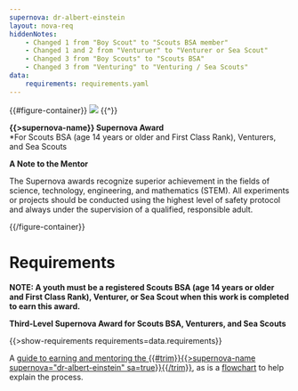 ```yaml
---
supernova: dr-albert-einstein
layout: nova-req
hiddenNotes:
    - Changed 1 from "Boy Scout" to "Scouts BSA member"
    - Changed 1 and 2 from "Venturuer" to "Venturer or Sea Scout"
    - Changed 3 from "Boy Scouts" to "Scouts BSA"
    - Changed 3 from "Venturing" to "Venturing / Sea Scouts"
data:
    requirements: requirements.yaml
---
```


{{#figure-container}}
<img src="{{supernova}}-award.jpg" class="W(100%) Mx(a) H(a)">
{{^}}

**{{>supernova-name}} Supernova Award**<br />*For Scouts BSA (age 14 years or older and First Class Rank), Venturers, and Sea Scouts

**A Note to the Mentor**

The Supernova awards recognize superior achievement in the fields of science, technology, engineering, and mathematics (STEM). All experiments or projects should be conducted using the highest level of safety protocol and always under the supervision of a qualified, responsible adult.

{{/figure-container}}

# Requirements

**NOTE: A youth must be a registered Scouts BSA (age 14 years or older and First Class Rank), Venturer, or Sea Scout when this work is completed to earn this award.**

**Third-Level Supernova Award for Scouts BSA, Venturers, and Sea Scouts**

{{>show-requirements requirements=data.requirements}}

A [guide to earning and mentoring the {{#trim}}{{>supernova-name supernova="dr-albert-einstein" sa=true}}{{/trim}}](einstein-supernova-guide.pdf), as is a [flowchart](einstein-supernova-flowchart.pdf) to help explain the process.
